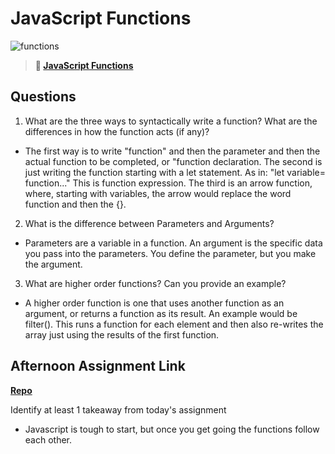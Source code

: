 # JavaScript Functions

![functions](https://bcw.blob.core.windows.net/public/img/function-anatomy.jpg)

> **📖 [JavaScript Functions](https://codeworksacademy.com/fs-student-guide/resources/wk2/02-Functions)**

## Questions

1. What are the three ways to syntactically write a function? What are the differences in how the function acts (if any)?

- The first way is to write "function" and then the parameter and then the actual function to be completed, or "function declaration. The second is just writing the function starting with a let statement. As in: "let variable= function..." This is function expression. The third is an arrow function, where, starting with variables, the arrow would replace the word function and then the {}.

2. What is the difference between Parameters and Arguments?

- Parameters are a variable in a function. An argument is the specific data you pass into the parameters. You define the parameter, but you make the argument.

3. What are higher order functions? Can you provide an example?

- A higher order function is one that uses another function as an argument, or returns a function as its result. An example would be filter(). This runs a function for each element and then also re-writes the array just using the results of the first function.

## Afternoon Assignment Link

**[Repo](https://github.com/CoelAllen/warehouse-manager)**

Identify at least 1 takeaway from today's assignment

- Javascript is tough to start, but once you get going the functions follow each other.
